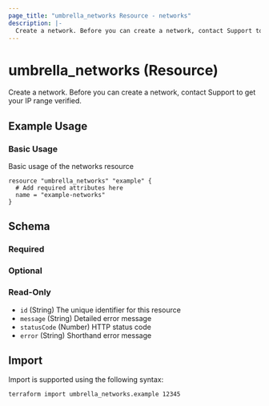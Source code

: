 ```yaml
---
page_title: "umbrella_networks Resource - networks"
description: |-
  Create a network. Before you can create a network, contact Support to get your IP range verified.
---
```


# umbrella_networks (Resource)

Create a network. Before you can create a network, contact Support to get your IP range verified.

## Example Usage


### Basic Usage

Basic usage of the networks resource

```hcl
resource "umbrella_networks" "example" {
  # Add required attributes here
  name = "example-networks"
}
```



## Schema

### Required



### Optional



### Read-Only

- `id` (String) The unique identifier for this resource
- `message` (String) Detailed error message
- `statusCode` (Number) HTTP status code
- `error` (String) Shorthand error message



## Import

Import is supported using the following syntax:

```shell
terraform import umbrella_networks.example 12345
```

